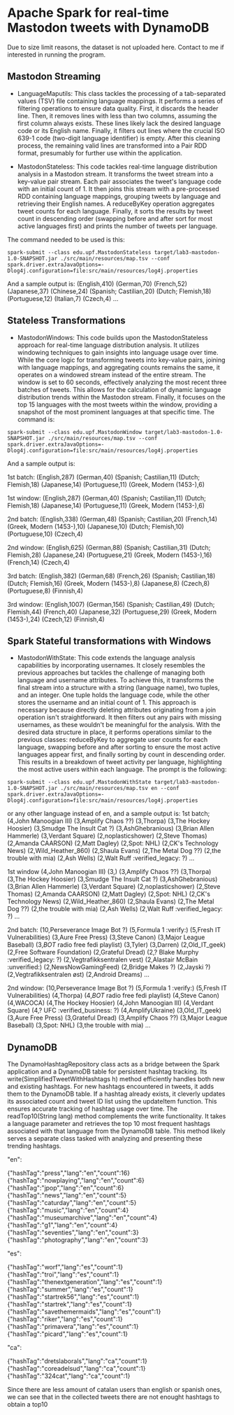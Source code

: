 # Apache Spark for real-time Mastodon tweets with DynamoDB

Due to size limit reasons, the dataset is not uploaded here. Contact to me if interested in running the program.

## Mastodon Streaming
* LanguageMaputils: This class tackles the processing of a tab-separated values (TSV) file containing language mappings. It performs a series of filtering operations to ensure data quality. First, it discards the header line. Then, it removes lines with less than two columns, assuming the first column always exists. These lines likely lack the desired language code or its English name. Finally, it filters out lines where the crucial ISO 639-1 code (two-digit language identifier) is empty. After this cleaning process, the remaining valid lines are transformed into a Pair RDD format, presumably for further use within the application.

* MastodonStateless: This code tackles real-time language distribution analysis in a Mastodon stream. It transforms the tweet stream into a key-value pair stream. Each pair associates the tweet's language code with an initial count of 1. It then joins this stream with a pre-processed RDD containing language mappings, grouping tweets by language and retrieving their English names. A reduceByKey operation aggregates tweet counts for each language. Finally, it sorts the results by tweet count in descending order (swapping before and after sort for most active languages first) and prints the number of tweets per language.

The command needed to be used is this:
```
spark-submit --class edu.upf.MastodonStateless target/lab3-mastodon-1.0-SNAPSHOT.jar ./src/main/resources/map.tsv --conf spark.driver.extraJavaOptions=-Dlog4j.configuration=file:src/main/resources/log4j.properties
```

And a sample output is:
(English,410)
(German,70)
(French,52)
(Japanese,37)
(Chinese,24)
(Spanish; Castilian,20)
(Dutch; Flemish,18)
(Portuguese,12)
(Italian,7)
(Czech,4)
...

## Stateless Transformations
* MastodonWindows:  This code builds upon the MastodonStateless approach for real-time language distribution analysis. It utilizes windowing techniques to gain insights into language usage over time. While the core logic for transforming tweets into key-value pairs, joining with language mappings, and aggregating counts remains the same, it operates on a windowed stream instead of the entire stream. The window is set to 60 seconds, effectively analyzing the most recent three batches of tweets. This allows for the calculation of dynamic language distribution trends within the Mastodon stream. Finally, it focuses on the top 15 languages with the most tweets within the window, providing a snapshot of the most prominent languages at that specific time.
The command is:
```
spark-submit --class edu.upf.MastodonWindow target/lab3-mastodon-1.0-SNAPSHOT.jar ./src/main/resources/map.tsv --conf spark.driver.extraJavaOptions=-Dlog4j.configuration=file:src/main/resources/log4j.properties
```

And a sample output is:

1st batch:
(English,287)
(German,40)
(Spanish; Castilian,11)
(Dutch; Flemish,18)
(Japanese,14)
(Portuguese,11)
(Greek, Modern (1453-),6)

1st window:
(English,287)
(German,40)
(Spanish; Castilian,11)
(Dutch; Flemish,18)
(Japanese,14)
(Portuguese,11)
(Greek, Modern (1453-),6)

2nd batch:
(English,338)
(German,48)
(Spanish; Castilian,20)
(French,14)
(Greek, Modern (1453-),10)
(Japanese,10)
(Dutch; Flemish,10)
(Portuguese,10)
(Czech,4)

2nd window:
(English,625)
(German,88)
(Spanish; Castilian,31)
(Dutch; Flemish,28)
(Japanese,24)
(Portuguese,21)
(Greek, Modern (1453-),16)
(French,14)
(Czech,4)

3rd batch:
(English,382)
(German,68)
(French,26)
(Spanish; Castilian,18)
(Dutch; Flemish,16)
(Greek, Modern (1453-),8)
(Japanese,8)
(Czech,8)
(Portuguese,8)
(Finnish,4)

3rd window:
(English,1007)
(German,156)
(Spanish; Castilian,49)
(Dutch; Flemish,44)
(French,40)
(Japanese,32)
(Portuguese,29)
(Greek, Modern (1453-),24)
(Czech,12)
(Finnish,4)

## Spark Stateful transformations with Windows
* MastodonWithState: This code extends the language analysis capabilities by incorporating usernames. It closely resembles the previous approaches but tackles the challenge of managing both language and username attributes. To achieve this, it transforms the final stream into a structure with a string (language name), two tuples, and an integer. One tuple holds the language code, while the other stores the username and an initial count of 1. This approach is necessary because directly deleting attributes originating from a join operation isn't straightforward. It then filters out any pairs with missing usernames, as these wouldn't be meaningful for the analysis. With the desired data structure in place, it performs operations similar to the previous classes: reduceByKey to aggregate user counts for each language, swapping before and after sorting to ensure the most active languages appear first, and finally sorting by count in descending order. This results in a breakdown of tweet activity per language, highlighting the most active users within each language. The prompt is the following:
```
spark-submit --class edu.upf.MastodonWithState target/lab3-mastodon-1.0-SNAPSHOT.jar ./src/main/resources/map.tsv en --conf spark.driver.extraJavaOptions=-Dlog4j.configuration=file:src/main/resources/log4j.properties
```

or any other language instead of en, and a sample output is:
1st batch;
(4,John Manoogian III)
(3,Amplify Chaos ??)
(3,Thorpa)
(3,The Hockey Hoosier)
(3,Smudge The Insult Cat ?)
(3,AshGhebranious)
(3,Brian Allen Hammerle)
(3,Verdant Square)
(2,noplasticshower)
(2,Steve Thomas)
(2,Amanda CAARSON)
(2,Matt Dagley)
(2,Spot: NHL)
(2,CK's Technology News)
(2,Wild_Heather_860)
(2,Shaula Evans)
(2,The Metal Dog ??)
(2,the trouble with mia)
(2,Ash Wells)
(2,Walt Ruff :verified_legacy: ?)
...

1st window
(4,John Manoogian III)
(3,)
(3,Amplify Chaos ??)
(3,Thorpa)
(3,The Hockey Hoosier)
(3,Smudge The Insult Cat ?)
(3,AshGhebranious)
(3,Brian Allen Hammerle)
(3,Verdant Square)
(2,noplasticshower)
(2,Steve Thomas)
(2,Amanda CAARSON)
(2,Matt Dagley)
(2,Spot: NHL)
(2,CK's Technology News)
(2,Wild_Heather_860)
(2,Shaula Evans)
(2,The Metal Dog ??)
(2,the trouble with mia)
(2,Ash Wells)
(2,Walt Ruff :verified_legacy: ?)
...

2nd batch:
(10,Perseverance Image Bot ?)
(5,Formula 1 :verify:)
(5,Fresh IT Vulnerabilities)
(3,Aure Free Press)
(3,Steve Canon)
(3,Major League Baseball)
(3,*BOT* radio free fedi playlist)
(3,Tyler)
(3,Darren)
(2,Old_IT_geek)
(2,Free Software Foundation)
(2,Grateful Dread)
(2,? Blake Murphy :verified_legacy: ?)
(2,Vegtrafikksentralen vest)
(2,Alastair McBain :unverified:)
(2,NewsNowGamingFeed)
(2,Bridge Makes ?)
(2,Jayski ?)
(2,Vegtrafikksentralen øst)
(2,Android Dreams)
...

2nd window:
(10,Perseverance Image Bot ?)
(5,Formula 1 :verify:)
(5,Fresh IT Vulnerabilities)
(4,Thorpa)
(4,*BOT* radio free fedi playlist)
(4,Steve Canon)
(4,WACOCA)
(4,The Hockey Hoosier)
(4,John Manoogian III)
(4,Verdant Square)
(4,? UFC :verified_business: ?)
(4,AmplifyUkraine)
(3,Old_IT_geek)
(3,Aure Free Press)
(3,Grateful Dread)
(3,Amplify Chaos ??)
(3,Major League Baseball)
(3,Spot: NHL)
(3,the trouble with mia)
...

## DynamoDB

The DynamoHashtagRepository class acts as a bridge between the Spark application and a DynamoDB table for persistent hashtag tracking. Its write(SimplifiedTweetWithHashtags h) method efficiently handles both new and existing hashtags.  For new hashtags encountered in tweets, it adds them to the DynamoDB table. If a hashtag already exists, it cleverly updates its associated count and tweet ID list using the updateItem function. This ensures accurate tracking of hashtag usage over time.  The readTop10(String lang) method complements the write functionality. It takes a language parameter and retrieves the top 10 most frequent hashtags associated with that language from the DynamoDB table. This method likely serves a separate class tasked with analyzing and presenting these trending hashtags.

 "en":

{"hashTag":"press","lang":"en","count":16}
{"hashTag":"nowplaying","lang":"en","count":6}
{"hashTag":"jpop","lang":"en","count":6}
{"hashTag":"news","lang":"en","count":5}
{"hashTag":"caturday","lang":"en","count":5}
{"hashTag":"music","lang":"en","count":4}
{"hashTag":"museumarchive","lang":"en","count":4}
{"hashTag":"g1","lang":"en","count":4}
{"hashTag":"seventies","lang":"en","count":3}
{"hashTag":"photography","lang":"en","count":3}

 "es":

{"hashTag":"worf","lang":"es","count":1}
{"hashTag":"troi","lang":"es","count":1}
{"hashTag":"thenextgeneration","lang":"es","count":1}
{"hashTag":"summer","lang":"es","count":1}
{"hashTag":"startrek56","lang":"es","count":1}
{"hashTag":"startrek","lang":"es","count":1}
{"hashTag":"savethemermaids","lang":"es","count":1}
{"hashTag":"riker","lang":"es","count":1}
{"hashTag":"primavera","lang":"es","count":1}
{"hashTag":"picard","lang":"es","count":1}


 "ca":

{"hashTag":"dretslaborals","lang":"ca","count":1}
{"hashTag":"coreadelsud","lang":"ca","count":1}
{"hashTag":"324cat","lang":"ca","count":1}

Since there are less amount of catalan users than english or spanish ones, we can see that in the collected tweets there are not enought hashtags to obtain a top10 










